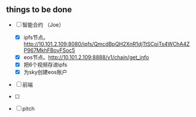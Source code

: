 ## things to be done 

* [ ] 智能合约 （Joe）
    * [x] ipfs节点。http://10.101.2.109:8080/ipfs/QmcdBpQH2XnR1djTtSCpiTs4WChA4ZP967MkhFBovFSoc5
    * [x] eos节点。http://10.101.2.109:8888/v1/chain/get_info
    * [x] 把6个视频存进ipfs
    * [x] 为sky创建eos账户

* [ ] 前端

* [ ] 

* [ ] pitch

